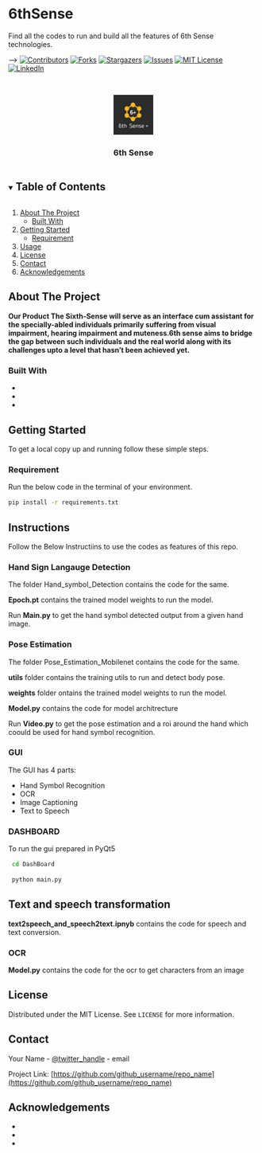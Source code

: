 # 6thSense

Find all the codes to run and build all the features of 6th Sense technologies.






<!--
*** Thanks for checking out the Best-README-Template. If you have a suggestion
*** that would make this better, please fork the repo and create a pull request
*** or simply open an issue with the tag "enhancement".
*** Thanks again! Now go create something AMAZING! :D
***
***
***
*** To avoid retyping too much info. Do a search and replace for the following:
*** github_username, repo_name, twitter_handle, email, project_title, project_description
-->



-->
[![Contributors][contributors-shield]][contributors-url]
[![Forks][forks-shield]][forks-url]
[![Stargazers][stars-shield]][stars-url]
[![Issues][issues-shield]][issues-url]
[![MIT License][license-shield]][license-url]
[![LinkedIn][linkedin-shield]][linkedin-url]



<!-- PROJECT LOGO -->
<br />
<p align="center">
  <a href="https://github.com/KamaljeetSahoo/6thSense">
    <img src="logo.jpeg" alt="Logo" width="80" height="80">
  </a>

  <h3 align="center">6th Sense</h3>

 
</p>



<!-- TABLE OF CONTENTS -->
<details open="open">
  <summary><h2 style="display: inline-block">Table of Contents</h2></summary>
  <ol>
    <li>
      <a href="#about-the-project">About The Project</a>
      <ul>
        <li><a href="#built-with">Built With</a></li>
      </ul>
    </li>
    <li>
      <a href="#getting-started">Getting Started</a>
      <ul>
        <li><a href="#requirements">Requirement</a></li>
      </ul>
    </li>
    <li><a href="#usage">Usage</a></li>
    <li><a href="#license">License</a></li>
    <li><a href="#contact">Contact</a></li>
    <li><a href="#acknowledgements">Acknowledgements</a></li>
  </ol>
</details>



<!-- ABOUT THE PROJECT -->
## About The Project

**Our Product The Sixth-Sense will serve as an interface cum assistant for the specially-abled individuals primarily suffering from visual impairment, hearing impairment and muteness.6th sense aims to bridge the gap between such individuals and the real world along with its challenges upto a level that hasn’t been achieved yet.**



### Built With

* []()
* []()
* []()



<!-- GETTING STARTED -->
## Getting Started

To get a local copy up and running follow these simple steps.

### Requirement

Run the below code in the terminal of your environment.

  ```sh
  pip install -r requirements.txt 
  ```





<!-- USAGE EXAMPLES -->
## Instructions 

Follow the Below Instructiins to use the codes as features of this repo.
 
### Hand Sign Langauge Detection
 
The folder Hand_symbol_Detection contains the code for the same.

**Epoch.pt** contains the trained model weights to run the model.

Run **Main.py** to get the hand symbol detected output from a given hand image.


### Pose Estimation
 
The folder Pose_Estimation_Mobilenet contains the code for the same.

**utils** folder contains the training utils to run and detect body pose.

**weights** folder ontains the trained model weights to run the model.

**Model.py** contains the code for model architrecture

Run **Video.py** to get the pose estimation and a roi around the hand which coould be used for hand symbol recognition.

### GUI
The GUI has 4 parts:
* Hand Symbol Recognition
* OCR 
* Image Captioning
* Text to Speech

### DASHBOARD
To run the gui prepared in PyQt5 
 ```sh
  cd DashBoard
  ```
 ```sh
  python main.py
  ```
## Text and speech transformation

**text2speech_and_speech2text.ipnyb** contains the code for speech and text conversion.


### OCR

**Model.py** contains the code for the ocr to get characters from an image 





<!-- LICENSE -->
## License

Distributed under the MIT License. See `LICENSE` for more information.



<!-- CONTACT -->
## Contact

Your Name - [@twitter_handle](https://twitter.com/twitter_handle) - email

Project Link: [https://github.com/github_username/repo_name](https://github.com/github_username/repo_name)



<!-- ACKNOWLEDGEMENTS -->
## Acknowledgements

* []()
* []()
* []()





<!-- MARKDOWN LINKS & IMAGES -->
<!-- https://www.markdownguide.org/basic-syntax/#reference-style-links -->
[contributors-shield]: https://img.shields.io/github/contributors/github_username/repo.svg?style=for-the-badge
[contributors-url]: https://github.com/github_username/repo/graphs/contributors
[forks-shield]: https://img.shields.io/github/forks/github_username/repo.svg?style=for-the-badge
[forks-url]: https://github.com/github_username/repo/network/members
[stars-shield]: https://img.shields.io/github/stars/github_username/repo.svg?style=for-the-badge
[stars-url]: https://github.com/github_username/repo/stargazers
[issues-shield]: https://img.shields.io/github/issues/github_username/repo.svg?style=for-the-badge
[issues-url]: https://github.com/github_username/repo/issues
[license-shield]: https://img.shields.io/github/license/github_username/repo.svg?style=for-the-badge
[license-url]: https://github.com/github_username/repo/blob/master/LICENSE.txt
[linkedin-shield]: https://img.shields.io/badge/-LinkedIn-black.svg?style=for-the-badge&logo=linkedin&colorB=555
[linkedin-url]: https://linkedin.com/in/github_username
